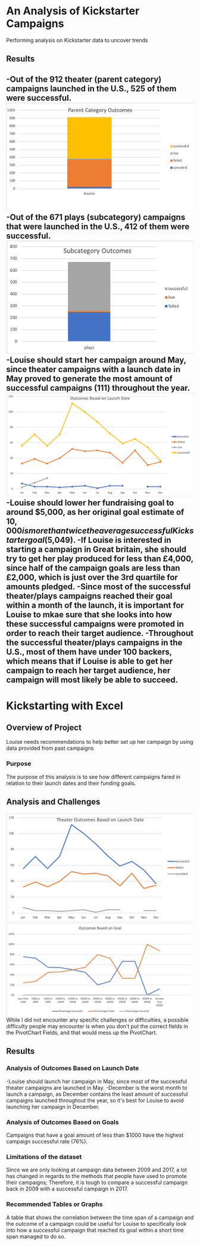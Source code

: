 # An Analysis of Kickstarter Campaigns
Performing analysis on Kickstarter data to uncover trends
## Results
-Out of the 912 theater (parent category) campaigns launched in the U.S., 525 of them were successful.
![image](https://raw.githubusercontent.com/giovanwu/kickstarter-analysis/master/Parent%20Category%20Outcomes.png)
-Out of the 671 plays (subcategory) campaigns that were launched in the U.S., 412 of them were successful.
![image](https://raw.githubusercontent.com/giovanwu/kickstarter-analysis/master/Subcategory%20Outcomes.png)
-Louise should start her campaign around May, since theater campaigns with a launch date in May proved to generate the most amount of successful campaigns (111) throughout the year.
![image](https://raw.githubusercontent.com/giovanwu/kickstarter-analysis/master/Outcomes%20Based%20on%20Launch%20Date.png)
-Louise should lower her fundraising goal to around $5,000, as her original goal estimate of $10,000 is more than twice the average successful Kickstarter goal ($5,049).
-If Louise is interested in starting a campaign in Great britain, she should try to get her play produced for less than £4,000, since half of the campaign goals are less than £2,000, which is just over the 3rd quartile for amounts pledged.
-Since most of the successful theater/plays campaigns reached their goal within a month of the launch, it is important for Louise to mkae sure that she looks into how these successful campaigns were promoted in order to reach their target audience. 
-Throughout the successful theater/plays campaigns in the U.S., most of them have under 100 backers, which means that if Louise is able to get her campaign to reach her target audience, her campaign will most likely be able to succeed.
---
# Kickstarting with Excel
## Overview of Project
Louise needs recommendations to help better set up her campaign by using data provided from past campaigns
### Purpose
The purpose of this analysis is to see how different campaigns fared in relation to their launch dates and their funding goals.
## Analysis and Challenges
![image](https://raw.githubusercontent.com/giovanwu/kickstarter-analysis/master/Theater_Outcomes_vs_Launch.png)
![image](https://raw.githubusercontent.com/giovanwu/kickstarter-analysis/master/Outcomes_vs_Goals.png)
While I did not encounter any specific challenges or difficulties, a possible difficulty people may encounter is when you don't put the correct fields in the PivotChart Fields, and that would mess up the PivotChart.
## Results
### Analysis of Outcomes Based on Launch Date
-Louise should launch her campaign in May, since most of the successful theater campaigns are launched in May.
-December is the worst month to launch a campaign, as December contains the least amount of successful campaigns launched throughout the year, so it's best for Louise to avoid launching her campaign in December.
### Analysis of Outcomes Based on Goals
Campaigns that have a goal amount of less than $1000 have the highest campaign successful rate (76%).
### Limitations of the dataset
Since we are only looking at campaign data between 2009 and 2017, a lot has changed in regards to the methods that people have used to promote their campaigns; Therefore, it is tough to compare a successful campaign back in 2009 with a successful campaign in 2017.
### Recommended Tables or Graphs
A table that shows the correlation between the time span of a campaign and the outcome of a campaign could be useful for Louise to specifically look into how a successful campaign that reached its goal within a short time span managed to do so.
